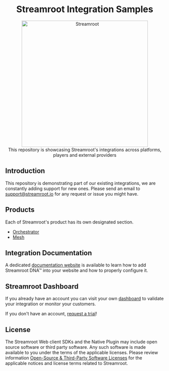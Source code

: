 <head>
  <link rel="icon" type="image/x-icon" href="../favicon.png" />
</head>
<h1 align="center">
  Streamroot Integration Samples
</h1>
<p align="center">
  <img alt="Streamroot" src="https://blog.streamroot.io/wp-content/uploads/2018/04/logo_typo_long.png" width="400" />
  <br />
  <span>This repository is showcasing Streamroot's integrations across platforms, players and external providers</span>
</p>


## Introduction

This repository is demonstrating part of our existing integrations, we are constantly adding support for new ones. Please send an email to [support@streamroot.io](mailto:support@streamroot.io) for any request or issue you might have.


## Products

Each of Streamroot's product has its own designated section.

- [Orchestrator](https://github.com/streamroot/streamroot-samples/tree/master/orchestrator/)
- [Mesh](https://github.com/streamroot/streamroot-samples/tree/master/dna/)

## Integration Documentation

A dedicated [documentation website](https://support.streamroot.io/hc/en-us) is available to learn how to add Streamroot DNA™ into your website and how to properly configure it.

## Streamroot Dashboard

If you already have an account you can visit your own [dashboard](https://dashboard.streamroot.io) to validate your integration or monitor your customers.

If you don't have an account, [request a trial](https://streamroot.io/?request_trial=true)!

## License

The Streamroot Web client SDKs and the Native Plugin may include open source software or third party software. Any such software is made available to you under the terms of the applicable licenses. Please review information [Open-Source & Third-Party Software Licenses](https://streamroot.io/wp-content/uploads/2019/06/Open-Source-and-Third-Party-Software-v1-10Jun2019.pdf) for the applicable notices and license terms related to Streamroot.
